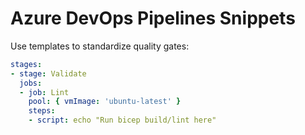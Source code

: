 # Azure DevOps Pipelines Snippets
Use templates to standardize quality gates:

```yaml
stages:
- stage: Validate
  jobs:
  - job: Lint
    pool: { vmImage: 'ubuntu-latest' }
    steps:
    - script: echo "Run bicep build/lint here"
```

